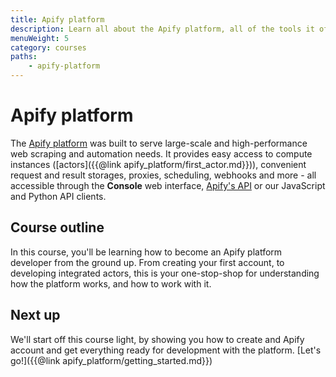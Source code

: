 ```yaml
---
title: Apify platform
description: Learn all about the Apify platform, all of the tools it offers, and how it can improve your overall developement experience.
menuWeight: 5
category: courses
paths:
    - apify-platform
---
```


# [](#about-the-platform) Apify platform

The [Apify platform](https://apify.com) was built to serve large-scale and high-performance web scraping and automation needs. It provides easy access to compute instances ([actors]({{@link apify_platform/first_actor.md}})), convenient request and result storages, proxies, scheduling, webhooks and more - all accessible through the **Console** web interface, <a href="https://docs.apify.com/api/v2" target="_blank">Apify's API</a> or our JavaScript and Python API clients.

## [](#this-course) Course outline

In this course, you'll be learning how to become an Apify platform developer from the ground up. From creating your first account, to developing integrated actors, this is your one-stop-shop for understanding how the platform works, and how to work with it.

## [](#next) Next up

We'll start off this course light, by showing you how to create and Apify account and get everything ready for development with the platform. [Let's go!]({{@link apify_platform/getting_started.md}})

